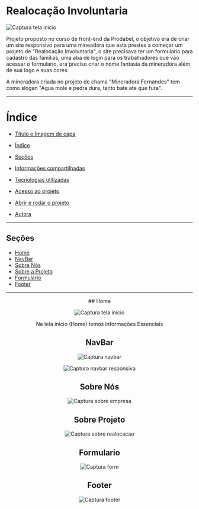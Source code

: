 # Realocação Involuntaria

![Captura tela inicio](https://user-images.githubusercontent.com/115494759/234691466-92a9f419-5951-4d00-bff4-6de200fedb84.png)


Projeto proposto no curso de front-end da Prodabel, o objetivo era de criar um site responsivo para uma mineadora que esta prestes a começar um projeto de "Realocação Involuntaria", o site precisava ter um formulario para cadastro das familias, uma aba de login para os trabalhadores que vão acessar o formulario, era preciso criar o nome fantasia da mineradora além de sua logo e suas cores.

A mineradora criada no projeto de chama "Mineradora Fernandes" tem como slogan "Agua mole e pedra dura, tanto bate ate que fura".

---
# Índice 
* [Título e Imagem de capa](#realocação-involuntaria)
* [Índice](#índice)

* [Seções](#seções)
* [Informações compartilhadas](#informacoes-compartilhadas)

* [Tecnologias utilizadas](#tecnologias-utilizadas)
* [Acesso ao projeto](#acesso-ao-projeto)
* [Abrir e rodar o projeto](#abrir-e-rodar-o-projeto)
* [Autora](#autora)

---
## Seções
* [Home](#home)
* [NavBar](#navbar)
* [Sobre Nós](#sobre-nós)
* [Sobre a Projeto](#sobre-projeto)
* [Formulario](#formulario)
* [Footer](#footer)

---
<div align= "center">
## Home
  
![Captura tela inicio](https://user-images.githubusercontent.com/115494759/234691356-1a92ecc2-8b0e-4046-97aa-0cfda8a6c395.png)

Na tela inicio (Home) temos informações Essenciais
  
</div>





<div align= "center">

## NavBar
![Captura navbar](https://user-images.githubusercontent.com/115494759/234691313-bbe17f26-86a8-4496-bf81-b257749a6d40.png)

![Captura navbar responsiva](https://user-images.githubusercontent.com/115494759/234691276-284c84af-648d-4767-a09b-da6092f0bb91.png)
</div>

<div align= "center">

## Sobre Nós

![Captura sobre empresa](https://user-images.githubusercontent.com/115494759/234691220-1dbfee15-b86b-459a-a55b-616552400bed.png)
</div>

<div align= "center">

## Sobre Projeto

![Captura sobre realocacao](https://user-images.githubusercontent.com/115494759/234691180-03f990b4-5a12-447b-8ffc-4b9d45446bb3.png)
</div>

<div align= "center">

## Formulario

![Captura form](https://user-images.githubusercontent.com/115494759/234690607-2c9ae92e-3259-4852-a157-09bfb1a144a0.png)


</div>

<div align= "center">

## Footer
  
![Captura footer](https://user-images.githubusercontent.com/115494759/234691018-920c876d-69f8-427c-9dfa-affcc44cfef1.png)

</div>


